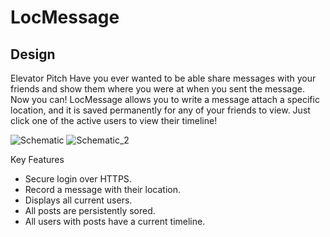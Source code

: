 # LocMessage

## Design

Elevator Pitch
Have you ever wanted to be able share messages with your friends and show them where you were at when you sent the message. Now you can! LocMessage allows you to write a message attach a specific location, and it is saved permanently for any of your friends to view. Just click one of the active users to view their timeline!


![Schematic](https://user-images.githubusercontent.com/112503027/214179020-e8f092e1-6c86-4f99-8ff4-1d6b4335fdd6.png)
![Schematic_2](https://user-images.githubusercontent.com/112503027/214179026-f9770764-e00a-4aaf-8463-3b3067b11926.png)

Key Features
- Secure login over HTTPS.
- Record a message with their location.
- Displays all current users.
- All posts are persistently sored.
- All users with posts have a current timeline.

